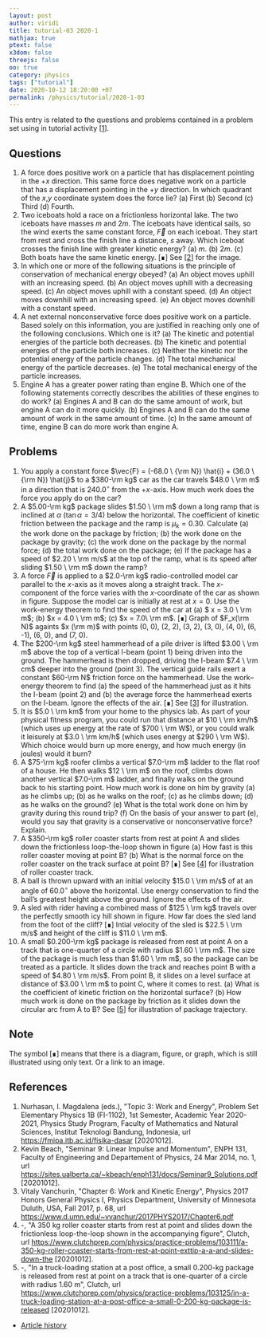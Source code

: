 ```yaml
---
layout: post
author: viridi
title: tutorial-03 2020-1
mathjax: true
ptext: false
x3dom: false
threejs: false
oo: true
category: physics
tags: ["tutorial"]
date: 2020-10-12 18:20:00 +07
permalink: /physics/tutorial/2020-1-03
---
```

This entry is related to the questions and problems contained in a problem set using in tutorial activity [[1](#ref1)].


## Questions
1. A force does positive work on a particle that has displacement pointing in the $+x$ direction. This same force does negative work on a particle that has a displacement pointing in the $+y$ direction. In which quadrant of the $x$,$y$ coordinate system does the force lie? (a) First (b) Second (c) Third (d) Fourth.
2. Two iceboats hold a race on a frictionless horizontal lake. The two iceboats have masses $m$ and $2m$. The iceboats have identical sails, so the wind exerts the same constant force, $\vec{F}$ on each iceboat. They start from rest and cross the finish line a distance, $s$ away. Which iceboat crosses the finish line with greater kinetic energy? (a) $m$. (b) $2m$. (c) Both boats have the same kinetic energy. [&#8718;] See [[2](#ref2)] for the image.
3. In which one or more of the following situations is the principle of conservation of mechanical energy obeyed? (a) An object moves uphill with an increasing speed. (b) An object moves uphill with a decreasing speed. (c) An object moves uphill with a constant speed. (d) An object moves downhill with an increasing speed. (e) An object moves downhill with a constant speed.
4. A net external nonconservative force does positive work on a particle. Based solely on this information, you are justified in reaching only one of the following conclusions. Which one is it? (a) The kinetic and potential energies of the particle both decreases. (b) The kinetic and potential energies of the particle both increases. (c) Neither the kinetic nor the potential energy of the particle changes. (d) The total mechanical energy of the particle decreases. (e) The total mechanical energy of the particle increases.
5. Engine A has a greater power rating than engine B. Which one of the following statements correctly describes the abilities of these engines to do work? (a) Engines A and B can do the same amount of work, but engine A can do it more quickly. (b) Engines A and B can do the same amount of work in the same amount of time. (c) In the same amount of time, engine B can do more work than engine A.


## Problems
1. You apply a constant force $\vec{F} = (-68.0 \ {\rm N}) \hat{i} + (36.0 \ {\rm N}) \hat{j}$ to a $380-\rm kg$ car as the car travels $48.0 \ \rm m$ in a direction that is $240.0^\circ$ from the $+x$-axis. How much work does the force you apply do on the car?
2. A $5.00-\rm kg$ package slides $1.50 \ \rm m$ down a long ramp that is inclined at $\alpha$ ($\tan \alpha = 3/4$) below the horizontal. The coefficient of kinetic friction between the package and the ramp is $\mu_k = 0.30$. Calculate (a) the work done on the package by friction; (b) the work done on the package by gravity; (c) the work done on the package by the normal force; (d) the total work done on the package; (e) If the package has a speed of $2.20 \ \rm m/s$ at the top of the ramp, what is its speed after sliding $1.50 \ \rm m$ down the ramp?
3. A force $\vec{F}$ is applied to a $2.0-\rm kg$ radio-controlled model car parallel to the $x$-axis as it moves along a straight track. The $x$-component of the force varies with the $x$-coordinate of the car as shown in figure. Suppose the model car is initially at rest at $x = 0$. Use the work-energy theorem to find the speed of the car at (a) $ x = 3.0 \ \rm m$; (b) $x = 4.0 \ \rm m$; (c) $x = 7.0\ \rm m$. [&#8718;] Graph of $F_x(\rm N)$ againts $x (\rm m)$ with points (0, 0), (2, 2), (3, 2), (3, 0), (4, 0), (6, -1), (6, 0), and (7, 0).
4. The $200-\rm kg$ steel hammerhead of a pile driver is lifted $3.00 \ \rm m$ above the top of a vertical I-beam (point 1) being driven into the ground. The hammerhead is then dropped, driving the I-beam $7.4 \ \rm cm$ deeper into the ground (point 3). The vertical guide rails exert a constant $60-\rm N$ friction force on the hammerhead. Use the work–energy theorem to find (a) the speed of the hammerhead just as it hits the I-beam (point 2) and (b) the average force the hammerhead exerts on the I-beam. Ignore the effects of the air. [&#8718;] See [[3](#ref3)] for illustration.
5. It is $5.0 \ \rm km$ from your home to the physics lab. As part of your physical fitness program, you could run that distance at $10 \ \rm km/h$ (which uses up energy at the rate of $700 \ \rm W$), or you could walk it leisurely at $3.0 \ \rm km/h$ (which uses energy at $290 \ \rm W$). Which choice would burn up more energy, and how much energy (in joules) would it burn?
6. A $75-\rm kg$ roofer climbs a vertical $7.0-\rm m$ ladder to the flat roof of a house. He then walks $12 \ \rm m$ on the roof, climbs down another vertical $7.0-\rm m$ ladder, and finally walks on the ground back to his starting point. How much work is done on him by gravity (a) as he climbs up; (b) as he walks on the roof; (c) as he climbs down; (d) as he walks on the ground? (e) What is the total work done on him by gravity during this round trip? (f) On the basis of your answer to part (e), would you say that gravity is a conservative or nonconservative force? Explain.
7. A $350-\rm kg$ roller coaster starts from rest at point A and slides down the frictionless loop-the-loop shown in figure (a) How fast is this roller coaster moving at point B? (b) What is the normal force on the roller coaster on the track surface at point B? [&#8718;] See [[4](#ref4)] for illustration of roller coaster track.
8. A ball is thrown upward with an initial velocity $15.0 \ \rm m/s$ of at an angle of $60.0^\circ$ above the horizontal. Use energy conservation to find the ball’s greatest height above the ground. Ignore the effects of the air.
9. A sled with rider having a combined mass of $125 \ \rm kg$ travels over the perfectly smooth icy hill shown in figure. How far does the sled land from the foot of the cliff? [&#8718;] Intial velocity of the sled is $22.5 \ \rm m/s$ and height of the cliff is $11.0 \ \rm m$.
10. A small $0.200-\rm kg$ package is released from rest at point A on a track that is one-quarter of a circle with radius $1.60 \ \rm m$. The size of the package is much less than $1.60 \ \rm m$, so the package can be treated as a particle. It slides down the track and reaches point B with a speed of $4.80 \ \rm m/s$. From point B, it slides on a level surface at distance of $3.00 \ \rm m$ to point C, where it comes to rest. (a) What is the coefficient of kinetic friction on the horizontal surface? (b) How much work is done on the package by friction as it slides down the circular arc from A to B? See [[5](#ref5)] for illustration of package trajectory.


## Note
The symbol [&#8718;] means that there is a diagram, figure, or graph, which is still illustrated using only text. Or a link to an image.


## References
1. <a name="ref1"></a>Nurhasan, I. Magdalena (eds.), "Topic 3: Work and Energy", Problem Set Elementary Physics 1B (FI-1102), 1st Semester, Academic Year 2020-2021, Physics Study Program, Faculty of Mathematics and Natural Sciences, Institut Teknologi Bandung, Indonesia, url <https://fmipa.itb.ac.id/fisika-dasar> [20201012].
2. <a name="ref2"></a>Kevin Beach, "Seminar 9: Linear Impulse and
Momentum", ENPH 131, Faculty of Engineering and Departement of Physics, 24 Mar 2014, no. 1, url <https://sites.ualberta.ca/~kbeach/enph131/docs/Seminar9_Solutions.pdf> [20201012].
3. <a name="ref3"></a>Vitaly Vanchurin, "Chapter 6: Work and Kinetic Energy", Physics 2017 Honors General Physics I, Physics Department, University of Minnesota Duluth, USA, Fall 2017, p. 68, url <https://www.d.umn.edu/~vvanchur/2017PHYS2017/Chapter6.pdf>
4. <a name="ref4"></a>-, "A 350 kg roller coaster starts from rest at point and slides down the frictionless loop-the-loop shown in the accompanying figure", Clutch, url <https://www.clutchprep.com/physics/practice-problems/103111/a-350-kg-roller-coaster-starts-from-rest-at-point-exttip-a-a-and-slides-down-the> [20201012].
5. <a name="ref5"></a>-, "In a truck-loading station at a post office, a small 0.200-kg package is released from rest at point on a track that is one-quarter of a circle with radius 1.60 m", Clutch, url <https://www.clutchprep.com/physics/practice-problems/103125/in-a-truck-loading-station-at-a-post-office-a-small-0-200-kg-package-is-released> [20201012].

+ [Article history](https://github.com/butiran/butiran.github.io/commits/master/_posts/phys/tutorial/2020-10-12-tutorial-03-2020-1.md)
